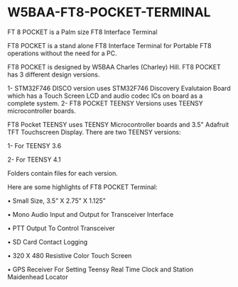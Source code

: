 # W5BAA-FT8-POCKET-TERMINAL
FT 8 POCKET is a Palm size FT8 Interface Terminal

FT8 POCKET is a stand alone FT8 Interface Terminal for Portable FT8 operations without the need for a PC.

FT8 POCKET is designed by W5BAA Charles (Charley) Hill.
FT8 POCKET has 3 different design versions. 

1- STM32F746 DISCO version uses STM32F746 Discovery Evalutaion Board which has a Touch Screen LCD and audio codec ICs on board as a complete system. 
2- FT8 POCKET TEENSY Versions uses TEENSY microcontroller boards.

FT8 Pocket TEENSY uses TEENSY Microcontroller boards and 3.5" Adafruit TFT Touchscreen Display.
There are two TEENSY versions: 

1- For TEENSY 3.6

2- For TEENSY 4.1

Folders contain files for each version.

Here are some highlights of FT8 POCKET Terminal:

• Small Size, 3.5” X 2.75” X 1.125”

• Mono Audio Input and Output for Transceiver Interface

• PTT Output To Control Transceiver

• SD Card Contact Logging

• 320 X 480 Resistive Color Touch Screen

• GPS Receiver For Setting Teensy Real Time Clock and Station Maidenhead Locator
